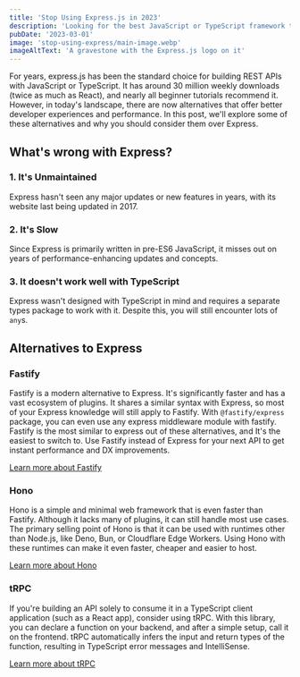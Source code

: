 ```yaml
---
title: 'Stop Using Express.js in 2023'
description: 'Looking for the best JavaScript or TypeScript framework to build your REST APIs in 2023? Discover why you should stop using Express.js and explore faster and more modern alternatives.'
pubDate: '2023-03-01'
image: 'stop-using-express/main-image.webp'
imageAltText: 'A gravestone with the Express.js logo on it'
---
```


For years, express.js has been the standard choice for building REST APIs with JavaScript or TypeScript. It has around 30 million weekly downloads (twice as much as React), and nearly all beginner tutorials recommend it. However, in today's landscape, there are now alternatives that offer better developer experiences and performance. In this post, we'll explore some of these alternatives and why you should consider them over Express.

## What's wrong with Express?

### 1. It's Unmaintained

Express hasn't seen any major updates or new features in years, with its website last being updated in 2017.

### 2. It's Slow

Since Express is primarily written in pre-ES6 JavaScript, it misses out on years of performance-enhancing updates and concepts.

### 3. It doesn't work well with TypeScript

Express wasn't designed with TypeScript in mind and requires a separate types package to work with it. Despite this, you will still encounter lots of `any`s.

## Alternatives to Express

### Fastify

Fastify is a modern alternative to Express. It's significantly faster and has a vast ecosystem of plugins. It shares a similar syntax with Express, so most of your Express knowledge will still apply to Fastify. With `@fastify/express` package, you can even use any express middleware module with fastify. Fastify is the most similar to express out of these alternatives, and It's the easiest to switch to. Use Fastify instead of Express for your next API to get instant performance and DX improvements.

[Learn more about Fastify](https://www.fastify.io/)

### Hono

Hono is a simple and minimal web framework that is even faster than Fastify. Although it lacks many of plugins, it can still handle most use cases. The primary selling point of Hono is that it can be used with runtimes other than Node.js, like Deno, Bun, or Cloudflare Edge Workers. Using Hono with these runtimes can make it even faster, cheaper and easier to host.

[Learn more about Hono](https://hono.dev/)

### tRPC

If you're building an API solely to consume it in a TypeScript client application (such as a React app), consider using tRPC. With this library, you can declare a function on your backend, and after a simple setup, call it on the frontend. tRPC automatically infers the input and return types of the function, resulting in TypeScript error messages and IntelliSense.

[Learn more about tRPC](https://trpc.io/)
